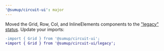 ```yaml
---
'@sumup/circuit-ui': major
---
```


Moved the Grid, Row, Col, and InlineElements components to the ["legacy" status](https://circuit.sumup.com/?path=/docs/introduction-component-lifecycle--docs). Update your imports:

```diff
-import { Grid } from '@sumup/circuit-ui';
+import { Grid } from '@sumup/circuit-ui/legacy';
```

